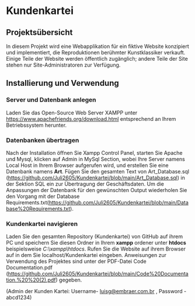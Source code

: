 # Kundenkartei

## Projektsübersicht
In diesem Projekt wird eine Webapplikation für ein
fiktive Website konzipiert und implementiert, die Reproduktionen berühmter Kunstklassiker verkauft. Einige Teile der Website werden
öffentlich zugänglich; andere Teile der Site stehen nur Site-Administratoren zur Verfügung. 

## Installierung und Verwendung  

### Server und Datenbank anlegen 

Laden Sie das Open-Source Web Server XAMPP unter https://www.apachefriends.org/download.html entsprechend an Ihrem Betriebssystem herunter.  

### Datenbanken übertragen 

Nach der Installation öffnen Sie Xampp Control Panel, starten Sie Apache und Mysql, klicken auf Admin in MySql Section, wobei Ihre Server namens Local Host in Ihrem Browser aufgerufen wird, und erstellen Sie eine Datenbank namens **Art**. Fügen Sie den gesamten Text von Art_Database.sql (https://github.com/Juli2605/Kundenkartei/blob/main/Art_Database.sql) in der Sektion SQL ein zur Übertragung der Geschäftsdaten. Um die Anpassungen der Datenbank für den gewünschten Output wiederholen Sie den Vorgang mit der Database Requirements.txt(https://github.com/Juli2605/Kundenkartei/blob/main/Database%20Requirements.txt).   

### Kundenkartei navigieren  

Laden Sie den gesamten Repository (Kundenkartei) von GitHub auf ihrem PC und speichern Sie diesen Ordner in Ihrem **xampp** ordener unter **htdocs** beispielsweise *C:\xampp\htdocs*.
Rufen Sie die Website auf ihrem Browser auf in dem Sie localhost/Kundenkartei eingeben. Anweisungen zur Verwendung des Projektes sind unter der PDF-Datei Code Documentation.pdf (https://github.com/Juli2605/Kundenkartei/blob/main/Code%20Documentation.%20%20(2).pdf) gegeben. 

(Admin der Kunden Kartei: Username- luisg@embraer.com.br , Password - abcd1234)

